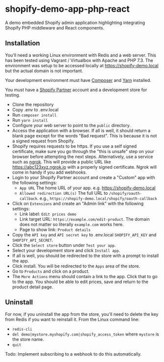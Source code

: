 # shopify-demo-app-php-react
A demo embedded Shopify admin application highlighting integrating Shopify PHP middleware and React components.

## Installation
You'll need a working Linux environment with Redis and a web server. This has been tested using Vagrant / Virtualbox with Apache and PHP 7.3. The environment was setup to be accessed locally at https://shopify-demo.local but the actual domain is not important.

Your development environment must have [Composer](https://getcomposer.org) and [Yarn](https://yarnpkg.com) installed.

You must have a [Shopify Partner](https://www.shopify.com/partners) account and a development store for testing. 
 
* Clone the repository
* Copy .env to .env.local
* Run `composer install`
* Run `yarn install`
* Configure your web server to point to the `public` directory. 
* Access the application with a browser. If all is well, it should return a blank page except for the words "Bad request". This is because it is not a signed request from Shopify.
* Shopify requires requests to be https. If you use a self signed certificate, make sure you go through the "this is unsafe" step on your browser before attempting the next steps. Alternatively, use a service such as [ngrok](https://ngrok.com). This will provide a public URL like https://abc123xyz.ngrok.io with a properly signed certificate. Ngrok will come in handy if you add webhooks.
* Login to your Shopify Partner account and create a "Custom" app with the following settings:  
  * `App URL` The home URL of your app. e.g. https://shopify-demo.local  
  * `Allowed redirection URL(s)` The full URL to `/shopify/oauth-callback`. e.g., `https://shopify-demo.local/shopify/oauth-callback`
* Click on `Extensions` and create an "Admin link" with the following settings:  
  * Link label: `Edit prices demo`  
  * Link target URL: `https://example.com/edit-product`. The domain does not matter so literally `example.com` works here.  
  * Page to show link: `Product details`
* Copy the `API key` and `API secret key` to .env.local `SHOPIFY_API_KEY` and `SHOPIFY_API_SECRET`.
* Click the `Select store` button under `Test your app`.
* Select your development store and click `Install app`.
* If all is well, you should be redirected to the store with a prompt to install the app.
* Click install. You will be redirected to the `Apps` area of the store.
* Go to `Products` and click on a product.
* The `More Actions` menu should contain a link to the app. Click that to go to the app. You should be able to edit prices, save and return to the product detail page.   

## Uninstall
For now, if you uninstall the app from the store, you'll need to delete the key from Redis if you want to reinstall it. From the Linux command line: 
* `redis-cli`
* `del demo|mystore.myshopify.com|shopify_access_token` where `mystore` is the store name.
* `quit`

Todo: Implement subscribing to a webhook to do this automatically.
